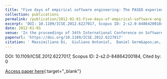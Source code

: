 ```yaml
---
title: "Five days of empirical software engineering: The PASED experience"
collection: publications
permalink: /publication/2012-01-01-Five-days-of-empirical-software-engineering-The-PASED-experience
excerpt: 'DOI: 10.1109/ICSE.2012.6227017, Scopus ID: 2-s2.0-84864200184, Cited by: 0'
date: 2012-01-01
venue: 'In the proceedings of 34th International Conference on Software Engineering, ICSE 2012, June 2-9, 2012, Zurich, Switzerland'
paperurl: 'https://doi.org/10.1109/ICSE.2012.6227017'
citation: ' Massimiliano Di,  Giuliano Antoniol,  Daniel Germ&apos;an,  Yann-Ga&quot;el Gu&apos;eh&apos;eneuc,  Bram Adams, &quot;Five days of empirical software engineering: The PASED experience.&quot; In the proceedings of 34th International Conference on Software Engineering, ICSE 2012, June 2-9, 2012, Zurich, Switzerland, 2012.'
---
```

DOI: 10.1109/ICSE.2012.6227017, Scopus ID: 2-s2.0-84864200184, Cited by: 0

[Access paper here](https://doi.org/10.1109/ICSE.2012.6227017){:target="_blank"}
